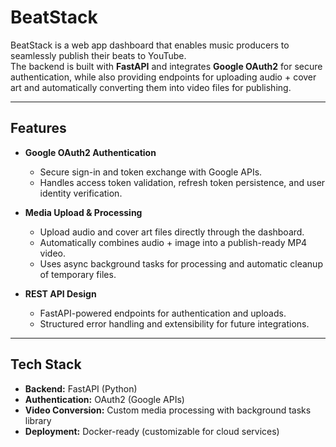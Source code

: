 # BeatStack

BeatStack is a web app dashboard that enables music producers to seamlessly publish their beats to YouTube.  
The backend is built with **FastAPI** and integrates **Google OAuth2** for secure authentication, while also providing endpoints for uploading audio + cover art and automatically converting them into video files for publishing.

---

## Features

- **Google OAuth2 Authentication**  
  - Secure sign-in and token exchange with Google APIs.  
  - Handles access token validation, refresh token persistence, and user identity verification.  

- **Media Upload & Processing**  
  - Upload audio and cover art files directly through the dashboard.  
  - Automatically combines audio + image into a publish-ready MP4 video.  
  - Uses async background tasks for processing and automatic cleanup of temporary files.  

- **REST API Design**  
  - FastAPI-powered endpoints for authentication and uploads.  
  - Structured error handling and extensibility for future integrations.  

---

## Tech Stack

- **Backend:** FastAPI (Python)  
- **Authentication:** OAuth2 (Google APIs)  
- **Video Conversion:** Custom media processing with background tasks library 
- **Deployment:** Docker-ready (customizable for cloud services)  

